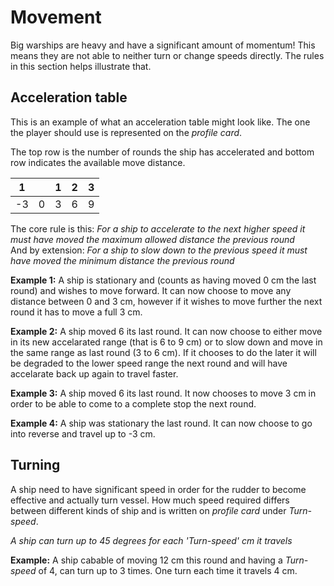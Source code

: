 # Movement

Big warships are heavy and have a significant amount of momentum! This means they are not able to neither turn or change speeds directly. The rules in this section helps illustrate that.

## Acceleration table

This is an example of what an acceleration table might look like. The one the player should use is represented on the *profile card*.

The top row is the number of rounds the ship has accelerated and bottom row indicates the available move distance. 

| 1 |   | 1 | 2 | 3 |
|:-:|:-:|:-:|:-:|:-:|
| -3| 0 | 3 | 6 | 9 |

The core rule is this: *For a ship to accelerate to the next higher speed it must have moved the maximum allowed distance the previous round*  
And by extension: *For a ship to slow down to the previous speed it must have moved the minimum distance the previous round*

**Example 1:** A ship is stationary and (counts as having moved 0 cm the last round) and wishes to move forward. It can now choose to move any distance between 0 and 3 cm, however if it wishes to move further the next round it has to move a full 3 cm.

**Example 2:** A ship moved 6 its last round. It can now choose to either move in its new accelarated range (that is 6 to 9 cm) or to slow down and move in the same range as last round (3 to 6 cm). If it chooses to do the later it will be degraded to the lower speed range the next round and will have accelarate back up again to travel faster.

**Example 3:** A ship moved 6 its last round. It now chooses to move 3 cm in order to be able to come to a complete stop the next round.

**Example 4:** A ship was stationary the last round. It can now choose to go into reverse and travel up to -3 cm.

## Turning

A ship need to have significant speed in order for the rudder to become effective and actually turn vessel. How much speed required differs between different kinds of ship and is written on *profile card* under *Turn-speed*.

*A ship can turn up to 45 degrees for each 'Turn-speed' cm it travels*

**Example:** A ship cabable of moving 12 cm this round and having a *Turn-speed* of 4, can turn up to 3 times. One turn each time it travels 4 cm. 
